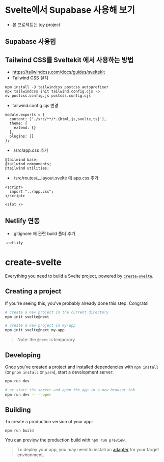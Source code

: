 # Svelte에서 Supabase 사용해 보기
- 본 프로젝트는 toy project

## Supabase 사용법



## Tailwind CSS를 Sveltekit 에서 사용하는 방법
- https://tailwindcss.com/docs/guides/sveltekit
- Tailwind CSS 설치
```
npm install -D tailwindcss postcss autoprefixer
npx tailwindcss init tailwind.config.cjs -p
mv postcss.config.js postcss.config.cjs
```
- tailwind.config.cjs 변경
```
module.exports = {
  content: ['./src/**/*.{html,js,svelte,ts}'],
  theme: {
    extend: {}
  },
  plugins: []
};
```
- ./src/app.css 추가
```
@tailwind base;
@tailwind components;
@tailwind utilities;
```
- ./src/routes/__layout.svelte 에 app.css 추가
```
<script>
  import "../app.css";
</script>

<slot />
```

## Netlify 연동
- .gitignore 에 관련 build 폴더 추가
```
.netlify
```


# create-svelte

Everything you need to build a Svelte project, powered by [`create-svelte`](https://github.com/sveltejs/kit/tree/master/packages/create-svelte).

## Creating a project

If you're seeing this, you've probably already done this step. Congrats!

```bash
# create a new project in the current directory
npm init svelte@next

# create a new project in my-app
npm init svelte@next my-app
```

> Note: the `@next` is temporary

## Developing

Once you've created a project and installed dependencies with `npm install` (or `pnpm install` or `yarn`), start a development server:

```bash
npm run dev

# or start the server and open the app in a new browser tab
npm run dev -- --open
```

## Building

To create a production version of your app:

```bash
npm run build
```

You can preview the production build with `npm run preview`.

> To deploy your app, you may need to install an [adapter](https://kit.svelte.dev/docs/adapters) for your target environment.
